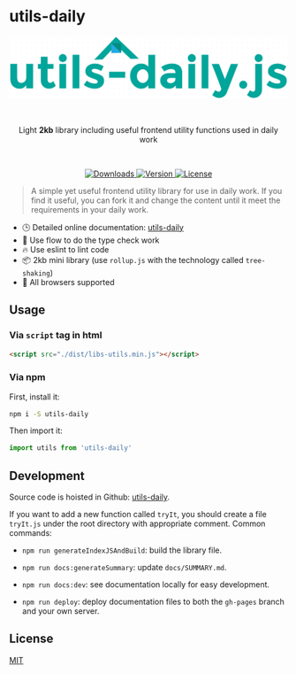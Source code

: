 # utils-daily

<p align="center">
  <a href="javascript:void(0);" target="_blank" rel="noopener noreferrer">
    <img width="550" src="./assets/logo.png" alt="utils-daily.js">
  </a>
</p>

<br />

<p align="center"> Light <b>2kb</b> library including useful frontend utility functions used in daily work</p>

<br />

<p align="center">
  <a href="https://npmcharts.com/compare/utils-daily?minimal=true">
    <img src="https://img.shields.io/npm/dm/utils-daily.svg" alt="Downloads">
  </a>
  <a href="https://www.npmjs.com/package/utils-daily">
    <img src="https://img.shields.io/npm/v/utils-daily.svg" alt="Version">
  </a>
  <a href="https://www.npmjs.com/package/utils-daily">
    <img src="https://img.shields.io/npm/l/utils-daily.svg" alt="License">
  </a>
</p>

> A simple yet useful frontend utility library for use in daily work. If you find it useful, you can fork it and change the content until it meet the requirements in your daily work.


* 🕒 Detailed online documentation: [utils-daily](http://www.lookmaths.com/)
* 💪 Use flow to do the type check work
* 🔥 Use eslint to lint code
* 📦 2kb mini library (use `rollup.js` with the technology called `tree-shaking`)
* 👫 All browsers supported


## Usage

### Via `script` tag in html

```html
<script src="./dist/libs-utils.min.js"></script>
```

### Via npm

First, install it:

```bash
npm i -S utils-daily
```

Then import it:

```javascript
import utils from 'utils-daily'
```


## Development

Source code is hoisted in Github: [utils-daily](https://github.com/Yakima-Teng/utils-daily).

If you want to add a new function called `tryIt`, you should create a file `tryIt.js` under the root directory with appropriate comment. Common commands:

- `npm run generateIndexJSAndBuild`: build the library file.

- `npm run docs:generateSummary`: update `docs/SUMMARY.md`.

- `npm run docs:dev`: see documentation locally for easy development.

- `npm run deploy`: deploy documentation files to both the `gh-pages` branch and your own server.


## License

[MIT](./LICENSE)

